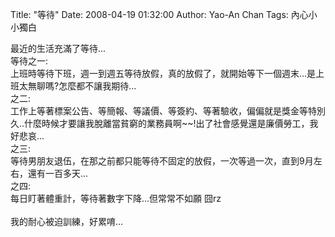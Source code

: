 Title: "等待"
Date: 2008-04-19 01:32:00
Author: Yao-An Chan
Tags: 內心小小獨白


<div class='post'>
最近的生活充滿了等待...<br />等待之一:<br />上班時等待下班，週一到週五等待放假，真的放假了，就開始等下一個週末...是上班太無聊嗎?怎麼都不讓我期待...<br />之二:<br />工作上等著標案公告、等簡報、等議價、等簽約、等著驗收，偏偏就是獎金等特別久..什麼時候才要讓我脫離當貧窮的業務員啊~~!出了社會感覺還是廉價勞工，我好悲哀...<br />之三:<br />等待男朋友退伍，在那之前都只能等待不固定的放假，一次等過一次，直到9月左右，還有一百多天...<br />之四:<br />每日盯著體重計，等待著數字下降...但常常不如願 囧rz<br /><br />我的耐心被迫訓練，好累唷...</div>
